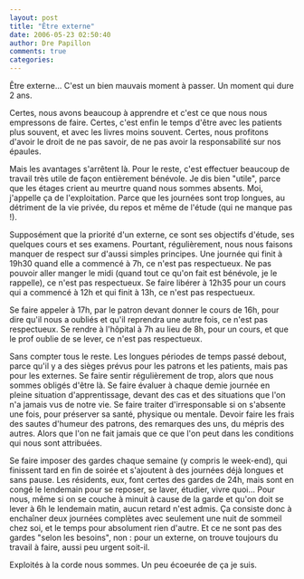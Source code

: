 ```yaml
---
layout: post
title: "Être externe"
date: 2006-05-23 02:50:40
author: Dre Papillon
comments: true
categories: 
---
```



Être externe...  C'est un bien mauvais moment à passer.  Un moment qui dure 2 ans.

Certes, nous avons beaucoup à apprendre et c'est ce que nous nous empressons de faire.  Certes, c'est enfin le temps d'être avec les patients plus souvent, et avec les livres moins souvent.  Certes, nous profitons d'avoir le droit de ne pas savoir, de ne pas avoir la responsabilité sur nos épaules.

Mais les avantages s'arrêtent là.  Pour le reste, c'est effectuer beaucoup de travail très utile de façon entièrement bénévole.  Je dis bien "utile", parce que les étages crient au meurtre quand nous sommes absents.  Moi, j'appelle ça de l'exploitation.  Parce que les journées sont trop longues, au détriment de la vie privée, du repos et même de l'étude (qui ne manque pas !).

Supposément que la priorité d'un externe, ce sont ses objectifs d'étude, ses quelques cours et ses examens.  Pourtant, régulièrement, nous nous faisons manquer de respect sur d'aussi simples principes.  Une journée qui finit à 19h30 quand elle a commencé à 7h, ce n'est pas respectueux.  Ne pas pouvoir aller manger le midi (quand tout ce qu'on fait est bénévole, je le rappelle), ce n'est pas respectueux.  Se faire libérer à 12h35 pour un cours qui a commencé à 12h et qui finit à 13h, ce n'est pas respectueux.

Se faire appeler à 17h, par le patron devant donner le cours de 16h, pour dire qu'il nous a oubliés et qu'il reprendra une autre fois, ce n'est pas respectueux.  Se rendre à l'hôpital à 7h au lieu de 8h, pour un cours, et que le prof oublie de se lever, ce n'est pas respectueux.

Sans compter tous le reste.  Les longues périodes de temps passé debout, parce qu'il y a des sièges prévus pour les patrons et les patients, mais pas pour les externes.  Se faire sentir régulièrement de trop, alors que nous sommes obligés d'être là.  Se faire évaluer à chaque demie journée en pleine situation d'apprentissage, devant des cas et des situations que l'on n'a jamais vus de notre vie.  Se faire traiter d'irresponsable si on s'absente une fois, pour préserver sa santé, physique ou mentale.  Devoir faire les frais des sautes d'humeur des patrons, des remarques des uns, du mépris des autres.  Alors que l'on ne fait jamais que ce que l'on peut dans les conditions qui nous sont attribuées.

Se faire imposer des gardes chaque semaine (y compris le week-end), qui finissent tard en fin de soirée et s'ajoutent à des journées déjà longues et sans pause.  Les résidents, eux, font certes des gardes de 24h, mais sont en congé le lendemain pour se reposer, se laver, étudier, vivre quoi...  Pour nous, même si on se couche à minuit à cause de la garde et qu'on doit se lever à 6h le lendemain matin, aucun retard n'est admis.  Ça consiste donc à enchaîner deux journées complètes avec seulement une nuit de sommeil chez soi, et le temps pour absolument rien d'autre.  Et ce ne sont pas des gardes "selon les besoins", non : pour un externe, on trouve toujours du travail à faire, aussi peu urgent soit-il.

Exploités à la corde nous sommes.  Un peu écoeurée de ça je suis.
